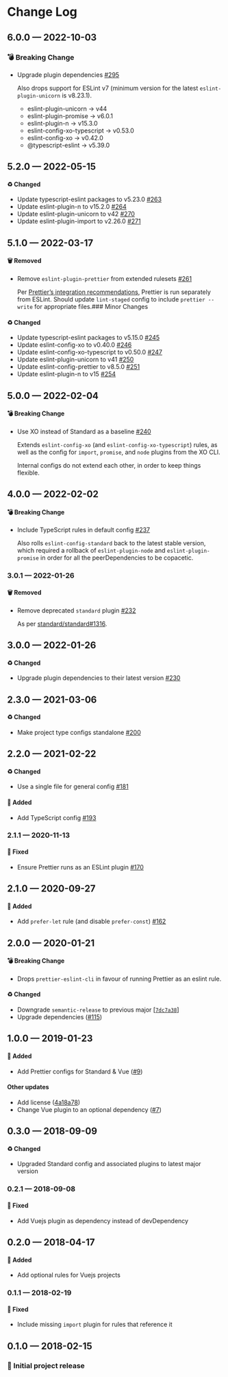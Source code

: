 # Change Log

## 6.0.0 — 2022-10-03

### 💣 Breaking Change

- Upgrade plugin dependencies [#295](https://github.com/stormwarning/zazen-eslint-config/pull/295)

  Also drops support for ESLint v7 (minimum version for the latest `eslint-plugin-unicorn` is v8.23.1).

  - eslint-plugin-unicorn → v44
  - eslint-plugin-promise → v6.0.1
  - eslint-plugin-n → v15.3.0
  - eslint-config-xo-typescript → v0.53.0
  - eslint-config-xo → v0.42.0
  - @typescript-eslint → v5.39.0

## 5.2.0 — 2022-05-15

#### ♻️ Changed

- Update typescript-eslint packages to v5.23.0 [#263](https://github.com/stormwarning/zazen-eslint-config/pull/263)
- Update eslint-plugin-n to v15.2.0 [#264](https://github.com/stormwarning/zazen-eslint-config/pull/264)
- Update eslint-plugin-unicorn to v42 [#270](https://github.com/stormwarning/zazen-eslint-config/pull/270)
- Update eslint-plugin-import to v2.26.0 [#271](https://github.com/stormwarning/zazen-eslint-config/pull/271)

## 5.1.0 — 2022-03-17

#### 🗑️ Removed

- Remove `eslint-plugin-prettier` from extended rulesets [#261](https://github.com/stormwarning/zazen-eslint-config/pull/261)

  Per [Prettier’s integration recommendations](https://prettier.io/docs/en/integrating-with-linters.html), Prettier is run separately from
  ESLint. Should update `lint-staged` config to include `prettier --write` for
  appropriate files.### Minor Changes

#### ♻️ Changed

- Update typescript-eslint packages to v5.15.0 [#245](https://github.com/stormwarning/zazen-eslint-config/pull/245)
- Update eslint-config-xo to v0.40.0 [#246](https://github.com/stormwarning/zazen-eslint-config/pull/246)
- Update eslint-config-xo-typescript to v0.50.0 [#247](https://github.com/stormwarning/zazen-eslint-config/pull/247)
- Update eslint-plugin-unicorn to v41 [#250](https://github.com/stormwarning/zazen-eslint-config/pull/250)
- Update eslint-config-prettier to v8.5.0 [#251](https://github.com/stormwarning/zazen-eslint-config/pull/251)
- Update eslint-plugin-n to v15 [#254](https://github.com/stormwarning/zazen-eslint-config/pull/254)

## 5.0.0 — 2022-02-04

#### 💣 Breaking Change

- Use XO instead of Standard as a baseline [#240](https://github.com/stormwarning/zazen-eslint-config/pull/240)

  Extends `eslint-config-xo` (and `eslint-config-xo-typescript`) rules, as well as the config for `import`, `promise`, and `node` plugins from the XO CLI.

  Internal configs do not extend each other, in order to keep things flexible.

## 4.0.0 — 2022-02-02

#### 💣 Breaking Change

- Include TypeScript rules in default config [#237](https://github.com/stormwarning/zazen-eslint-config/pull/237)

  Also rolls `eslint-config-standard` back to the latest stable version, which
  required a rollback of `eslint-plugin-node` and `eslint-plugin-promise` in order
  for all the peerDependencies to be copacetic.

### 3.0.1 — 2022-01-26

#### 🗑️ Removed

- Remove deprecated `standard` plugin [#232](https://github.com/stormwarning/zazen-eslint-config/pull/232)

  As per [standard/standard#1316](https://github.com/standard/standard/issues/1316).

## 3.0.0 — 2022-01-26

#### ♻️ Changed

- Upgrade plugin dependencies to their latest version [#230](https://github.com/stormwarning/zazen-eslint-config/pull/230)

## 2.3.0 — 2021-03-06

#### ♻️ Changed

- Make project type configs standalone [#200](https://github.com/stormwarning/zazen-eslint-config/pull/200)

## 2.2.0 — 2021-02-22

#### ♻️ Changed

- Use a single file for general config [#181](https://github.com/stormwarning/zazen-eslint-config/pull/181)

#### 🎁 Added

- Add TypeScript config [#193](https://github.com/stormwarning/zazen-eslint-config/pull/193)

### 2.1.1 — 2020-11-13

#### 🐛 Fixed

- Ensure Prettier runs as an ESLint plugin [#170](https://github.com/stormwarning/zazen-eslint-config/pull/170)

## 2.1.0 — 2020-09-27

#### 🎁 Added

- Add `prefer-let` rule (and disable `prefer-const`) [#162](https://github.com/stormwarning/zazen-eslint-config/pull/162)

## 2.0.0 — 2020-01-21

#### 💣 Breaking Change

- Drops `prettier-eslint-cli` in favour of running Prettier as an
  eslint rule.

#### ♻️ Changed

- Downgrade `semantic-release` to previous major [[`7dc7a38`](https://github.com/stormwarning/zazen-eslint-config/commit/7dc7a38)]
- Upgrade dependencies ([#115](https://github.com/stormwarning/zazen-eslint-config/issues/115))

## 1.0.0 — 2019-01-23

#### 🎁 Added

- Add Prettier configs for Standard & Vue ([#9](https://github.com/stormwarning/zazen-eslint-config/issues/9))

#### Other updates

- Add license ([4a18a78](https://github.com/stormwarning/zazen-eslint-config/commit/4a18a78))
- Change Vue plugin to an optional dependency ([#7](https://github.com/stormwarning/zazen-eslint-config/issues/7))

## 0.3.0 — 2018-09-09

#### ♻️ Changed

- Upgraded Standard config and associated plugins to latest major version

### 0.2.1 — 2018-09-08

#### 🐛 Fixed

- Add Vuejs plugin as dependency instead of devDependency

## 0.2.0 — 2018-04-17

#### 🎁 Added

- Add optional rules for Vuejs projects

### 0.1.1 — 2018-02-19

#### 🐛 Fixed

- Include missing `import` plugin for rules that reference it

## 0.1.0 — 2018-02-15

### 🎉 Initial project release
